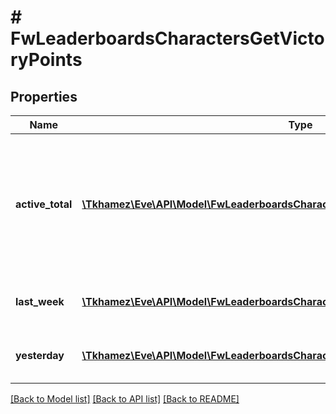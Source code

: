 # # FwLeaderboardsCharactersGetVictoryPoints

## Properties

Name | Type | Description | Notes
------------ | ------------- | ------------- | -------------
**active_total** | [**\Tkhamez\Eve\API\Model\FwLeaderboardsCharactersGetVictoryPointsActiveTotalInner[]**](FwLeaderboardsCharactersGetVictoryPointsActiveTotalInner.md) | Top 100 ranking of pilots active in faction warfare by total victory points. A pilot is considered \&quot;active\&quot; if they have participated in faction warfare in the past 14 days |
**last_week** | [**\Tkhamez\Eve\API\Model\FwLeaderboardsCharactersGetVictoryPointsLastWeekInner[]**](FwLeaderboardsCharactersGetVictoryPointsLastWeekInner.md) | Top 100 ranking of pilots by victory points in the past week |
**yesterday** | [**\Tkhamez\Eve\API\Model\FwLeaderboardsCharactersGetVictoryPointsYesterdayInner[]**](FwLeaderboardsCharactersGetVictoryPointsYesterdayInner.md) | Top 100 ranking of pilots by victory points in the past day |

[[Back to Model list]](../../README.md#models) [[Back to API list]](../../README.md#endpoints) [[Back to README]](../../README.md)
